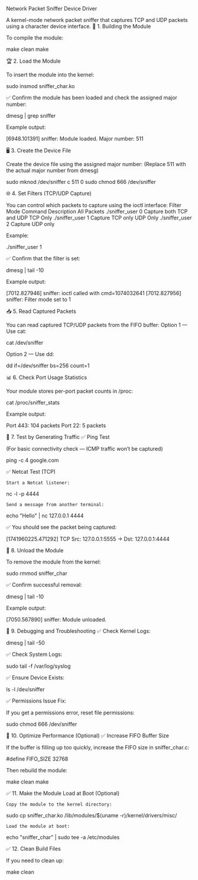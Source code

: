 Network Packet Sniffer Device Driver

A kernel-mode network packet sniffer that captures TCP and UDP packets using a character device interface.
🚀 1. Building the Module

To compile the module:

make clean
make

🏆 2. Load the Module

To insert the module into the kernel:

sudo insmod sniffer_char.ko

✅ Confirm the module has been loaded and check the assigned major number:

dmesg | grep sniffer

Example output:

[6948.101391] sniffer: Module loaded. Major number: 511

🖥️ 3. Create the Device File

Create the device file using the assigned major number:
(Replace 511 with the actual major number from dmesg)

sudo mknod /dev/sniffer c 511 0
sudo chmod 666 /dev/sniffer

🌐 4. Set Filters (TCP/UDP Capture)

You can control which packets to capture using the ioctl interface:
Filter Mode	Command	Description
All Packets	./sniffer_user 0	Capture both TCP and UDP
TCP Only	./sniffer_user 1	Capture TCP only
UDP Only	./sniffer_user 2	Capture UDP only

Example:

./sniffer_user 1

✅ Confirm that the filter is set:

dmesg | tail -10

Example output:

[7012.827946] sniffer: ioctl called with cmd=1074032641
[7012.827956] sniffer: Filter mode set to 1

📥 5. Read Captured Packets

You can read captured TCP/UDP packets from the FIFO buffer:
Option 1 — Use cat:

cat /dev/sniffer

Option 2 — Use dd:

dd if=/dev/sniffer bs=256 count=1

📊 6. Check Port Usage Statistics

Your module stores per-port packet counts in /proc:

cat /proc/sniffer_stats

Example output:

Port 443: 104 packets
Port 22:   5 packets

🧪 7. Test by Generating Traffic
✅ Ping Test

(For basic connectivity check — ICMP traffic won’t be captured)

ping -c 4 google.com

✅ Netcat Test (TCP)

    Start a Netcat listener:

nc -l -p 4444

    Send a message from another terminal:

echo "Hello" | nc 127.0.0.1 4444

✅ You should see the packet being captured:

[1741960225.471292] TCP Src: 127.0.0.1:5555 -> Dst: 127.0.0.1:4444

🧹 8. Unload the Module

To remove the module from the kernel:

sudo rmmod sniffer_char

✅ Confirm successful removal:

dmesg | tail -10

Example output:

[7050.567890] sniffer: Module unloaded.

🔎 9. Debugging and Troubleshooting
✅ Check Kernel Logs:

dmesg | tail -50

✅ Check System Logs:

sudo tail -f /var/log/syslog

✅ Ensure Device Exists:

ls -l /dev/sniffer

✅ Permissions Issue Fix:

If you get a permissions error, reset file permissions:

sudo chmod 666 /dev/sniffer

🎯 10. Optimize Performance (Optional)
✅ Increase FIFO Buffer Size

If the buffer is filling up too quickly, increase the FIFO size in sniffer_char.c:

#define FIFO_SIZE 32768

Then rebuild the module:

make clean
make

✅ 11. Make the Module Load at Boot (Optional)

    Copy the module to the kernel directory:

sudo cp sniffer_char.ko /lib/modules/$(uname -r)/kernel/drivers/misc/

    Load the module at boot:

echo "sniffer_char" | sudo tee -a /etc/modules

✅ 12. Clean Build Files

If you need to clean up:

make clean
